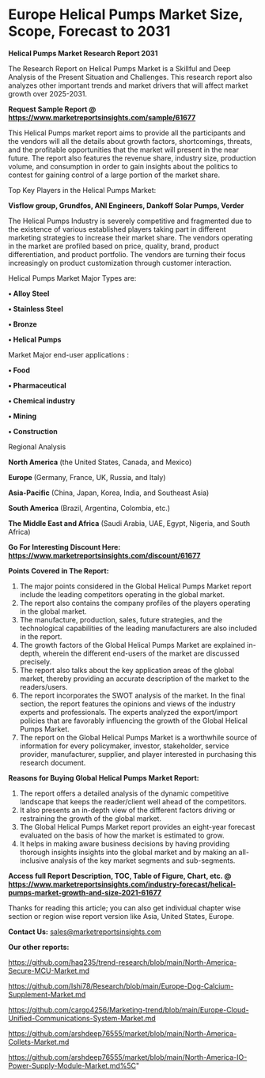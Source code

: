 # Europe Helical Pumps Market Size, Scope, Forecast to 2031

<strong>Helical Pumps Market Research Report 2031</strong>

The Research Report on Helical Pumps Market is a Skillful and Deep Analysis of the Present Situation and Challenges. This research report also analyzes other important trends and market drivers that will affect market growth over 2025-2031.

<strong>Request Sample Report @ <a href=https://www.marketreportsinsights.com/sample/61677>https://www.marketreportsinsights.com/sample/61677</a></strong>

This Helical Pumps market report aims to provide all the participants and the vendors will all the details about growth factors, shortcomings, threats, and the profitable opportunities that the market will present in the near future. The report also features the revenue share, industry size, production volume, and consumption in order to gain insights about the politics to contest for gaining control of a large portion of the market share.

Top Key Players in the Helical Pumps Market:

<strong>Visflow group, Grundfos, ANI Engineers, Dankoff Solar Pumps, Verder</strong>

The Helical Pumps Industry is severely competitive and fragmented due to the existence of various established players taking part in different marketing strategies to increase their market share. The vendors operating in the market are profiled based on price, quality, brand, product differentiation, and product portfolio. The vendors are turning their focus increasingly on product customization through customer interaction.

Helical Pumps Market Major Types are:

<strong>• Alloy Steel

• Stainless Steel

• Bronze

• Helical Pumps</strong>

Market Major end-user applications :

<strong>• Food

• Pharmaceutical

• Chemical industry

• Mining

• Construction</strong>

Regional Analysis

</u><strong><b>North America</b></strong> (the United States, Canada, and Mexico)

<strong><b>Europe </b></strong>(Germany, France, UK, Russia, and Italy)

<strong><b>Asia-Pacific</b></strong> (China, Japan, Korea, India, and Southeast Asia)

<strong><b>South America</b></strong> (Brazil, Argentina, Colombia, etc.)

<strong><b>The Middle East and Africa</b></strong> (Saudi Arabia, UAE, Egypt, Nigeria, and South Africa)

<strong>Go For Interesting Discount Here: <a href=https://www.marketreportsinsights.com/discount/61677>https://www.marketreportsinsights.com/discount/61677</a></strong>

<strong>Points Covered in The Report:</strong>
<ol>
  <li>The major points considered in the Global Helical Pumps Market report include the leading competitors operating in the global market.</li>
  <li>The report also contains the company profiles of the players operating in the global market.</li>
  <li>The manufacture, production, sales, future strategies, and the technological capabilities of the leading manufacturers are also included in the report.</li>
  <li>The growth factors of the Global Helical Pumps Market are explained in-depth, wherein the different end-users of the market are discussed precisely.</li>
  <li>The report also talks about the key application areas of the global market, thereby providing an accurate description of the market to the readers/users.</li>
  <li>The report incorporates the SWOT analysis of the market. In the final section, the report features the opinions and views of the industry experts and professionals. The experts analyzed the export/import policies that are favorably influencing the growth of the Global Helical Pumps Market.</li>
  <li>The report on the Global Helical Pumps Market is a worthwhile source of information for every policymaker, investor, stakeholder, service provider, manufacturer, supplier, and player interested in purchasing this research document.</li>
</ol>
<strong>Reasons for Buying Global Helical Pumps Market Report:</strong>

<ol>
  <li>The report offers a detailed analysis of the dynamic competitive landscape that keeps the reader/client well ahead of the competitors.</li>
  <li>It also presents an in-depth view of the different factors driving or restraining the growth of the global market.</li>
  <li>The Global Helical Pumps Market report provides an eight-year forecast evaluated on the basis of how the market is estimated to grow.</li>
  <li>It helps in making aware business decisions by having providing thorough insights insights into the global market and by making an all-inclusive analysis of the key market segments and sub-segments.</li>
</ol>
<strong>Access full Report Description, TOC, Table of Figure, Chart, etc. @ <a href=https://www.marketreportsinsights.com/industry-forecast/helical-pumps-market-growth-and-size-2021-61677>https://www.marketreportsinsights.com/industry-forecast/helical-pumps-market-growth-and-size-2021-61677</a></strong>


Thanks for reading this article; you can also get individual chapter wise section or region wise report version like Asia, United States, Europe.

<strong>Contact Us:</strong>
sales@marketreportsinsights.com

<strong>Our other reports:</strong>

<a href=https://github.com/haq235/trend-research/blob/main/North-America-Secure-MCU-Market.md>https://github.com/haq235/trend-research/blob/main/North-America-Secure-MCU-Market.md</a>

<a href=https://github.com/Ishi78/Research/blob/main/Europe-Dog-Calcium-Supplement-Market.md>https://github.com/Ishi78/Research/blob/main/Europe-Dog-Calcium-Supplement-Market.md</a>

<a href=https://github.com/cargo4256/Marketing-trend/blob/main/Europe-Cloud-Unified-Communications-System-Market.md>https://github.com/cargo4256/Marketing-trend/blob/main/Europe-Cloud-Unified-Communications-System-Market.md</a>

<a href=https://github.com/arshdeep76555/market/blob/main/North-America-Collets-Market.md>https://github.com/arshdeep76555/market/blob/main/North-America-Collets-Market.md</a>

<a href=https://github.com/arshdeep76555/market/blob/main/North-America-IO-Power-Supply-Module-Market.md%5C>https://github.com/arshdeep76555/market/blob/main/North-America-IO-Power-Supply-Module-Market.md%5C</a>"
